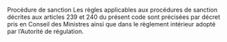 Procédure de sanction
Les règles applicables aux procédures de sanction décrites aux articles 239 et 240 du présent code sont précisées par décret pris en Conseil des Ministres ainsi que dans le règlement intérieur adopté par l’Autorité de régulation.